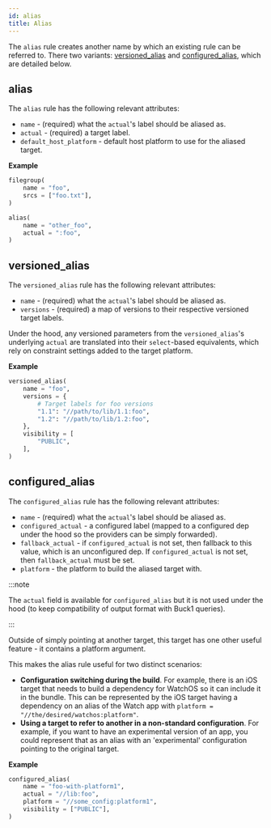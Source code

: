 ```yaml
---
id: alias
title: Alias
---
```


The `alias` rule creates another name by which an existing rule can be referred
to. There two variants: [versioned_alias](#versionedalias) and
[configured_alias](#configuredalias), which are detailed below.

## alias

The `alias` rule has the following relevant attributes:

- `name` - (required) what the `actual`'s label should be aliased as.
- `actual` - (required) a target label.
- `default_host_platform` - default host platform to use for the aliased target.

**Example**

```python
filegroup(
    name = "foo",
    srcs = ["foo.txt"],
)

alias(
    name = "other_foo",
    actual = ":foo",
)
```

## versioned_alias

The `versioned_alias` rule has the following relevant attributes:

- `name` - (required) what the `actual`'s label should be aliased as.
- `versions` - (required) a map of versions to their respective versioned target
  labels.

Under the hood, any versioned parameters from the `versioned_alias`'s underlying
`actual` are translated into their `select`-based equivalents, which rely on
constraint settings added to the target platform.

**Example**

```Python
versioned_alias(
    name = "foo",
    versions = {
        # Target labels for foo versions
        "1.1": "//path/to/lib/1.1:foo",
        "1.2": "//path/to/lib/1.2:foo",
    },
    visibility = [
        "PUBLIC",
    ],
)
```

## configured_alias

The `configured_alias` rule has the following relevant attributes:

- `name` - (required) what the `actual`'s label should be aliased as.
- `configured_actual` - a configured label (mapped to a configured dep under the
  hood so the providers can be simply forwarded).
- `fallback_actual` - if `configured_actual` is not set, then fallback to this
  value, which is an unconfigured dep. If `configured_actual` is not set, then
  `fallback_actual` must be set.
- `platform` - the platform to build the aliased target with.

:::note

The `actual` field is available for `configured_alias` but it is not used under
the hood (to keep compatibility of output format with Buck1 queries).

:::

Outside of simply pointing at another target, this target has one other useful
feature - it contains a platform argument.

This makes the alias rule useful for two distinct scenarios:

- **Configuration switching during the build**. For example, there is an iOS
  target that needs to build a dependency for WatchOS so it can include it in
  the bundle. This can be represented by the iOS target having a dependency on
  an alias of the Watch app with `platform = "//the/desired/watchos:platform"`.
- **Using a target to refer to another in a non-standard configuration**. For
  example, if you want to have an experimental version of an app, you could
  represent that as an alias with an 'experimental' configuration pointing to
  the original target.

**Example**

```Python
configured_alias(
    name = "foo-with-platform1",
    actual = "//lib:foo",
    platform = "//some_config:platform1",
    visibility = ["PUBLIC"],
)
```
